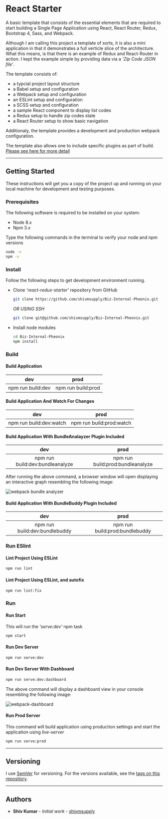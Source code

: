<!-- 
![react-redux-starter](https://user-images.githubusercontent.com/33935506/36640376-e23a592e-1a25-11e8-9567-ec4622684159.png)
 -->
# React Starter

A basic template that consists of the essential elements that are required to start building a Single Page Application using React, React Router, Redux, Bootstrap 4, Sass, and Webpack.

Although I am calling this project a template of sorts, it is also a mini application in that it demonstrates a full verticle slice of the architecture. What this means, is that there is an example of Redux and React-Router in action. I kept the example simple by providing data via a _'Zip Code JSON file'_.

The template consists of:

* a typcial project layout structure
* a Babel setup and configuration
* a Webpack setup and configuration
* an ESLint setup and configuration
* a SCSS setup and configuration
* a sample React component to display list codes
* a Redux setup to handle zip codes state
* a React Router setup to show basic navigation

Additionaly, the template provides a development and production webpack configuration.

The template also allows one to include specific plugins as part of build. [Please see here for more detail](#build-application-with-bundleanalayzer-plugin-included)

---

<!-- ## Showcase -->

<!-- ### Desktop

![desktop](https://user-images.githubusercontent.com/33935506/36639642-ce08ea3a-1a19-11e8-8f97-0bcb29276aaf.gif)

### Mobile

![mobile](https://user-images.githubusercontent.com/33935506/36639643-ce440ad4-1a19-11e8-9728-3a4b5f1bd800.gif)

---

## Developed With

* [Visual Studio Code](https://code.visualstudio.com/) - A source code editor developed by Microsoft for Windows, Linux and macOS. It includes support for debugging, embedded Git control, syntax highlighting, intelligent code completion, snippets, and code refactoring
* [Node.js](https://nodejs.org/en/) - Javascript runtime
* [React](https://reactjs.org/) - A javascript library for building user interfaces
* [React Router] - Declarative routing for React
* [Redux] - Redux is a predictable state container for JavaScript apps.
* [Redux-Promise-Middleware] - Redux middleware for promises, async functions and conditional optimistic updates
* [Redux-Thunk] - Thunk middleware for Redux
* [Babel](https://babeljs.io/) - A transpiler for javascript
* [Webpack](https://webpack.js.org/) - A module bundler
* [SCSS](http://sass-lang.com/) - A css metalanguage
* [Bootstrap 4](https://getbootstrap.com/) - Bootstrap is an open source toolkit for developing with HTML, CSS, and JS
* [Surge] - Static web publishing for Front-End Developers

--- -->
<!-- 
## Related Projects

* [react-starter]

  A basic template that consists of the essential elements that are required to start building a React application
  
* [react-clicker]

  A basic React app that allows one to increase, decrease, or reset a counter

* [react-clock-basic]

  A basic clock that displays the current date and time

* [react-timer-basic]

  A basic timer that will start a countdown based on an input of time in seconds

* [react-timer-advanced]

   A basic countdown timer that offers an advanced UI experience

* [react-masterminds]

  A basic game of guessing a number with varying degrees of difficulty

* [react-movie-cards]

  A basic application that displays a list of movies as a list of cards

* [react-calculator-standard]

  A calculator that provides the essential arithmetic operations, an expression builder, and a complete history of all expressions

* [react-bitcoin-monitor]

  An app that monitors changes in the Bitcoin Price Index (BPI)

* [react-weather-standard]

  A weather application that displays the current weather, daily forecasts, and hourly forecasts based on your current geolocation

* [react-redux-quotlify]

  A quote browser and manager that allows one to search famous quotes and save them to a data store.

--- -->

## Getting Started

These instructions will get you a copy of the project up and running on your local machine for development and testing purposes.

### Prerequisites

The following software is required to be installed on your system:

* Node 8.x
* Npm 3.x

Type the following commands in the terminal to verify your node and npm versions

  ```bash
  node -v
  npm -v
  ```

### Install

Follow the following steps to get development environment running.

* Clone _'react-redux-starter'_ repository from GitHub

  ```bash
  git clone https://github.com/shivmsupply/Biz-Internal-Pheonix.git
  ```

   _OR USING SSH_

  ```bash
  git clone git@github.com/shivmsupply/Biz-Internal-Pheonix.git
  ```

* Install node modules

   ```bash
   cd Biz-Internal-Pheonix
   npm install
   ```

### Build

#### Build Application

dev | prod
:---: | :---:
npm run build:dev | npm run build:prod

#### Build Application And Watch For Changes

dev | prod
:---: | :---:
npm run build:dev:watch | npm run build:prod:watch

#### Build Application With BundleAnalayzer Plugin Included

dev | prod
:---: | :---:
npm run build:dev:bundleanalyze | npm run build:prod:bundleanalyze

After running the above command, a browser window will open displaying an interactive graph resembling the following image:

![webpack bundle analyzer](https://user-images.githubusercontent.com/33935506/36639476-30f9479c-1a16-11e8-9d09-1b80355a089b.png)

#### Build Application With BundleBuddy Plugin Included

dev | prod
:---: | :---:
npm run build:dev:bundlebuddy | npm run build:prod:bundlebuddy

### Run ESlint

#### Lint Project Using ESLint

  ```bash
  npm run lint
  ```

#### Lint Project Using ESLint, and autofix

  ```bash
  npm run lint:fix
  ```

### Run

#### Run Start

This will run the _'serve:dev'_ npm task

```bash
npm start
```

#### Run Dev Server

```bash
npm run serve:dev
```

#### Run Dev Server With Dashboard

```bash
npm run serve:dev:dashboard
```

The above command will display a dashboard view in your console resembling the following image:

![webpack-dashboard](https://user-images.githubusercontent.com/33935506/36639594-589409e8-1a18-11e8-84fe-29f7bdafcaa6.png)

#### Run Prod Server

This command will build application using production settings and start the application using _live-server_

```bash
npm run serve:prod
```

---

## Versioning

I use [SemVer](http://semver.org/) for versioning. For the versions available, see the [tags on this repository](https://github.com/drminnaar/react-redux-starter/tags).

---

## Authors

* **Shiv Kumar** - *Initial work* - [shivmsupply](https://github.com/shivmsupply/)

[Redux-Promise-Middleware]: https://github.com/pburtchaell/redux-promise-middleware
[Redux-Thunk]: https://github.com/gaearon/redux-thunk
[React Router]: https://reacttraining.com/react-router/
[Redux]: https://redux.js.org/
[Surge]: https://surge.sh/
[react-starter]: https://github.com/drminnaar/react-starter
[react-clicker]: https://github.com/drminnaar/react-clicker
[react-clock-basic]: https://github.com/drminnaar/react-clock-basic
[react-timer-basic]: https://github.com/drminnaar/react-timer-basic
[react-timer-advanced]: https://github.com/drminnaar/react-timer-advanced
[react-masterminds]: https://github.com/drminnaar/react-masterminds
[react-movie-cards]: https://github.com/drminnaar/react-movie-cards
[react-calculator-standard]: https://github.com/drminnaar/react-calculator-standard
[react-bitcoin-monitor]: https://github.com/drminnaar/react-bitcoin-monitor
[react-weather-standard]: https://github.com/drminnaar/react-weather-standard
[react-redux-quotlify]: https://github.com/drminnaar/react-redux-quotlify

